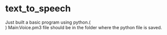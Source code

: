 # text_to_speech
Just built a basic program using python.(<br>)
Main:Voice.pm3 file should be in the folder where the python file is saved.
